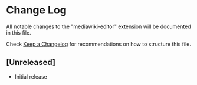 # Change Log

All notable changes to the "mediawiki-editor" extension will be documented in this file.

Check [Keep a Changelog](http://keepachangelog.com/) for recommendations on how to structure this file.

## [Unreleased]

- Initial release